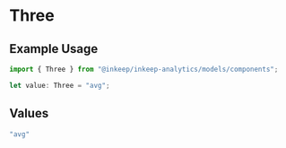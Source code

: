 # Three

## Example Usage

```typescript
import { Three } from "@inkeep/inkeep-analytics/models/components";

let value: Three = "avg";
```

## Values

```typescript
"avg"
```